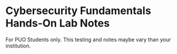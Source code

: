 # Cybersecurity Fundamentals Hands-On Lab Notes
For PUO Students only. This testing and notes maybe vary than your institution.
